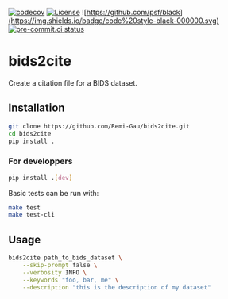 [![codecov](https://codecov.io/gh/Remi-Gau/bids2cite/branch/main/graph/badge.svg?token=UBE490738A)](https://codecov.io/gh/Remi-Gau/bids2cite)
[![License](https://img.shields.io/badge/license-GPL3-blue.svg)](./LICENSE)
![https://github.com/psf/black](https://img.shields.io/badge/code%20style-black-000000.svg)
[![pre-commit.ci status](https://results.pre-commit.ci/badge/github/Remi-Gau/bids2cite/main.svg)](https://results.pre-commit.ci/latest/github/Remi-Gau/bids2cite/main)

# bids2cite

Create a citation file for a BIDS dataset.

## Installation

```bash
git clone https://github.com/Remi-Gau/bids2cite.git
cd bids2cite
pip install .
```

### For developpers

```bash
pip install .[dev]
```

Basic tests can be run with:

```bash
make test
make test-cli
```

## Usage

```bash
bids2cite path_to_bids_dataset \
    --skip-prompt false \
    --verbosity INFO \
    --keywords "foo, bar, me" \
    --description "this is the description of my dataset"
```
